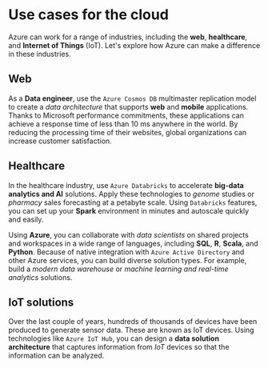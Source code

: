 # Use cases for the cloud
Azure can work for a range of industries, including the **web**, **healthcare**, and **Internet of Things** (IoT). Let's explore how Azure can make a difference in these industries.

## Web
As a **Data engineer**, use the `Azure Cosmos DB` multimaster replication model to create a *data architecture* that supports **web** and **mobile** applications. Thanks to Microsoft performance commitments, these applications can achieve a response time of less than 10 ms anywhere in the world. By reducing the processing time of their websites, global organizations can increase customer satisfaction.

## Healthcare
In the healthcare industry, use `Azure Databricks` to accelerate **big-data analytics and AI** solutions. Apply these technologies to *genome* studies or *pharmacy* sales forecasting at a petabyte scale. Using `Databricks` features, you can set up your **Spark** environment in minutes and autoscale quickly and easily.

Using **Azure**, you can collaborate with *data scientists* on shared projects and workspaces in a wide range of languages, including **SQL**, **R**, **Scala**, and **Python**. Because of native integration with `Azure Active Directory` and other Azure services, you can build diverse solution types. For example, build a *modern data warehouse* or *machine learning and real-time analytics* solutions.

## IoT solutions
Over the last couple of years, hundreds of thousands of devices have been produced to generate sensor data. These are known as IoT devices.
Using technologies like `Azure IoT Hub`, you can design a **data solution architecture** that captures information from *IoT* devices so that the information can be analyzed.
